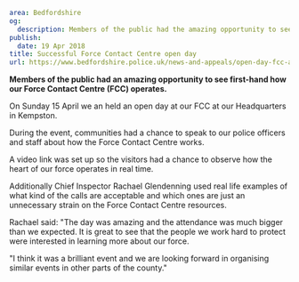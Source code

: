 ```yaml
area: Bedfordshire
og:
  description: Members of the public had the amazing opportunity to see first-hand how our Force Contact Centre (FCC) operates.
publish:
  date: 19 Apr 2018
title: Successful Force Contact Centre open day
url: https://www.bedfordshire.police.uk/news-and-appeals/open-day-fcc-april18
```

**Members of the public had an amazing opportunity to see first-hand how our Force Contact Centre (FCC) operates.**

On Sunday 15 April we an held an open day at our FCC at our Headquarters in Kempston.

During the event, communities had a chance to speak to our police officers and staff about how the Force Contact Centre works.

A video link was set up so the visitors had a chance to observe how the heart of our force operates in real time.

Additionally Chief Inspector Rachael Glendenning used real life examples of what kind of the calls are acceptable and which ones are just an unnecessary strain on the Force Contact Centre resources.

Rachael said: "The day was amazing and the attendance was much bigger than we expected. It is great to see that the people we work hard to protect were interested in learning more about our force.

"I think it was a brilliant event and we are looking forward in organising similar events in other parts of the county."
